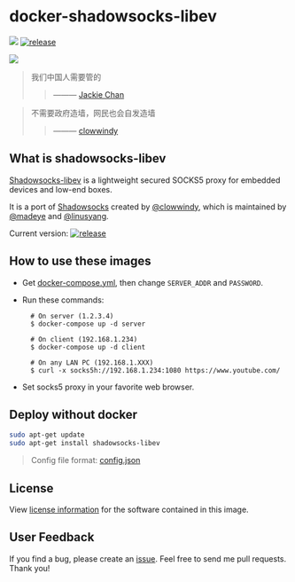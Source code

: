 docker-shadowsocks-libev
========================

[![](https://github.com/easypi/docker-shadowsocks-libev/actions/workflows/build.yaml/badge.svg)](https://github.com/EasyPi/docker-shadowsocks-libev)
[![release](https://img.shields.io/github/release/EasyPi/docker-shadowsocks-libev.svg)](https://github.com/EasyPi/docker-shadowsocks-libev/releases/latest)

[![](http://dockeri.co/image/easypi/shadowsocks-libev)][11]

> 我们中国人需要管的
>> ——— [Jackie Chan](https://zh.wikipedia.org/wiki/%E6%88%90%E9%BE%8D#%E6%94%BF%E6%B2%BB%E7%AB%8B%E5%9C%BA)

> 不需要政府造墙，网民也会自发造墙
>> ——— [clowwindy](https://zh.wikiquote.org/wiki/%E7%A5%9D%E5%8D%9A%E9%9F%AC)

## What is shadowsocks-libev

[Shadowsocks-libev][1] is a lightweight secured SOCKS5 proxy for embedded devices
and low-end boxes.

It is a port of [Shadowsocks][2] created by [@clowwindy][3], which is maintained by
[@madeye][4] and [@linusyang][5].

Current version: [![release](https://img.shields.io/github/release/shadowsocks/shadowsocks-libev.svg)][6]

## How to use these images

- Get [docker-compose.yml][7], then change `SERVER_ADDR` and `PASSWORD`.

- Run these commands:

        # On server (1.2.3.4)
        $ docker-compose up -d server

        # On client (192.168.1.234)
        $ docker-compose up -d client

        # On any LAN PC (192.168.1.XXX)
        $ curl -x socks5h://192.168.1.234:1080 https://www.youtube.com/

- Set socks5 proxy in your favorite web browser.

## Deploy without docker

```bash
sudo apt-get update
sudo apt-get install shadowsocks-libev
```

> Config file format: [config.json](https://shadowsocks.org/guide/configs.html)

## License

View [license information][9] for the software contained in this image.

## User Feedback

If you find a bug, please create an [issue][10].
Feel free to send me pull requests. Thank you!

[1]: http://shadowsocks.org/
[2]: https://github.com/shadowsocks/shadowsocks
[3]: https://github.com/clowwindy
[4]: https://github.com/madeye
[5]: https://github.com/linusyang
[6]: https://github.com/shadowsocks/shadowsocks-libev/releases/latest
[7]: https://github.com/EasyPi/docker-shadowsocks-libev/raw/master/docker-compose.yml
[8]: https://duckduckgo.com/?q=password+12&t=ffsb&ia=answer
[9]: https://github.com/shadowsocks/shadowsocks-libev#license
[10]: https://github.com/EasyPi/docker-shadowsocks-libev/issues
[11]: https://hub.docker.com/r/easypi/shadowsocks-libev/
